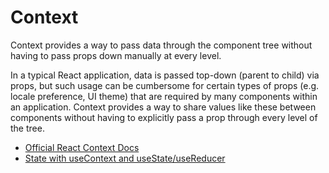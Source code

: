 # Context

Context provides a way to pass data through the component tree without having to pass props down manually at every level.

In a typical React application, data is passed top-down (parent to child) via props, but such usage can be cumbersome for certain types of props (e.g. locale preference, UI theme) that are required by many components within an application. Context provides a way to share values like these between components without having to explicitly pass a prop through every level of the tree.

- [Official React Context Docs](https://reactjs.org/docs/context.html)
- [State with useContext and useState/useReducer](https://www.robinwieruch.de/react-state-usereducer-usestate-usecontext/)
